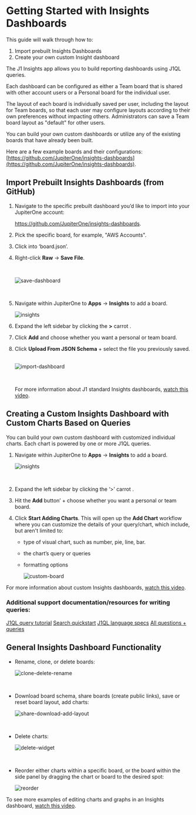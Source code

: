 # Getting Started with Insights Dashboards

This guide will walk through how to:

1. Import prebuilt Insights Dashboards
2. Create your own custom Insight dashboard

The J1 Insights app allows you to build reporting dashboards using J1QL queries.

Each dashboard can be configured as either a Team board that is shared with other account users or a Personal board for the individual user. 

The layout of each board is individually saved per user, including the layout for Team boards, so that each user may configure layouts according to their own preferences without impacting others. Administrators can save a Team board layout as "default" for other users.

You can build your own custom dashboards or utilize any of the existing boards that have already been built.

Here are a few example boards and their configurations: [https://github.com/JupiterOne/insights-dashboards](https://github.com/JupiterOne/insights-dashboards).

## Import Prebuilt Insights Dashboards (from GitHub)

1. Navigate to the specific prebuilt dashboard you’d like to import into your JupiterOne account:

   <https://github.com/JupiterOne/insights-dashboards>.

2. Pick the specific board, for example, "AWS Accounts".

3. Click into ‘board.json’.

4. Right-click **Raw** -> **Save File**.

   ​

   ![save-dashboard](../assets/save-dashboard.gif)

   ​

5. Navigate within JupiterOne to **Apps** -> **Insights** to add a board.
   ​

   ![insights](../assets/insights.png)

6. Expand the left sidebar by clicking the **>** carrot .

7. Click **Add** and choose whether you want a personal or team board.

8. Click **Upload From JSON Schema** + select the file you previously saved.
   ​

   ![import-dashboard](../assets/import-dashboard.gif)

   ​

   For more information about J1 standard Insights dashboards, [watch this video](https://try.jupiterone.com/blog/video-how-to-modify-out-of-the-box-dashboards).

## Creating a Custom Insights Dashboard with Custom Charts Based on Queries

You can build your own custom dashboard with customized individual charts. Each chart is powered by one or more J1QL queries.

1. Navigate within JupiterOne to **Apps** -> **Insights** to add a board.
   ​

   ![insights](../assets/insights.png)

   ​

2. Expand the left sidebar by clicking the ‘>’ carrot .

3. Hit the **Add** button’ + choose whether you want a personal or team board.

4. Click **Start Adding Charts**. This will open up the **Add Chart** workflow where you can customize the details of your query/chart, which include, but aren't limited to:

   - type of visual chart, such as number, pie, line, bar.
   - the chart’s query or queries
   - formatting options 
     ​

     ![custom-board](../assets/custom-board.gif)

For more information about custom Insights dashboards, [watch this video](https://try.jupiterone.com/blog/how-to-create-customized-dashboards).

### Additional support documentation/resources for writing queries:

[J1QL query tutorial](../jupiterOne-query-language_(J1QL)/tutorial-j1ql.md)
[Search quickstart](../getting-started_and-admin/quickstart-search.md)
[J1QL language specs](../jupiterOne-query-language_(J1QL)/jupiterOne-query-language.md)
[All questions + queries](https://ask.us.jupiterone.io/filter?tagFilter=all)

## General Insights Dashboard Functionality 

- Rename, clone, or delete boards:
  ​

  ![clone-delete-rename](../assets/clone-delete-rename.png)

  ​

- Download board schema, share boards (create public links), save or reset board layout, add charts:
  ​

  ![share-download-add-layout](../assets/share-download-add-layout.png)

  ​

- Delete charts:
  ​

  ![delete-widget](../assets/delete-widget.png)

  ​

- Reorder either charts within a specific board, or the board within the side panel by dragging the chart or board to the desired spot:
  ​

  ![reorder](../assets/reorder.gif)



To see more examples of editing charts and graphs in an Insights dashboard, [watch this video](https://try.jupiterone.com/blog/how-to-use-charts-and-graphs-widgets).

